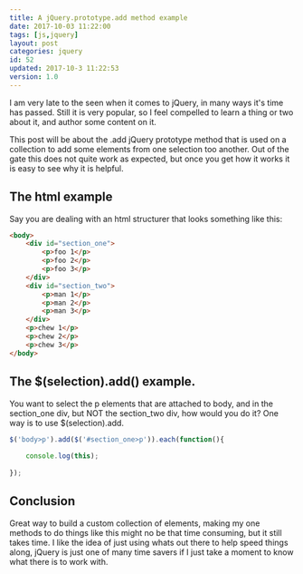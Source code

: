```yaml
---
title: A jQuery.prototype.add method example
date: 2017-10-03 11:22:00
tags: [js,jquery]
layout: post
categories: jquery
id: 52
updated: 2017-10-3 11:22:53
version: 1.0
---
```


I am very late to the seen when it comes to jQuery, in many ways it's time has passed. Still it is very popular, so I feel compelled to learn a thing or two about it, and author some content on it.

This post will be about the .add jQuery prototype method that is used on a collection to add some elements from one selection too another. Out of the gate this does not quite work as expected, but once you get how it works it is easy to see why it is helpful.

<!-- more -->

## The html example

Say you are dealing with an html structurer that looks something like this:

```html
<body>
    <div id="section_one">
        <p>foo 1</p>
        <p>foo 2</p>
        <p>foo 3</p>
    </div>
    <div id="section_two">
        <p>man 1</p>
        <p>man 2</p>
        <p>man 3</p>
    </div>
    <p>chew 1</p>
    <p>chew 2</p>
    <p>chew 3</p>
</body>
```

## The $(selection).add() example.

You want to select the p elements that are attached to body, and in the section_one div, but NOT the section_two div, how would you do it? One way is to use $(selection).add.

```js
$('body>p').add($('#section_one>p')).each(function(){
 
    console.log(this);
 
});
```

## Conclusion

Great way to build a custom collection of elements, making my one methods to do things like this might no be that time consuming, but it still takes time. I like the idea of just using whats out there to help speed things along, jQuery is just one of many time savers if I just take a moment to know what there is to work with.